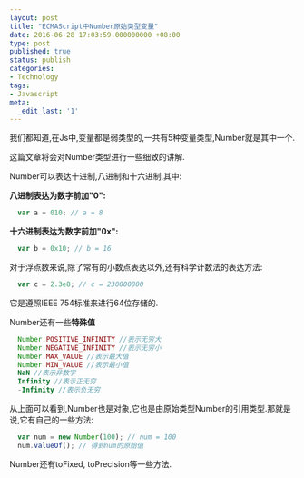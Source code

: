 ```yaml
---
layout: post
title: "ECMAScript中Number原始类型变量"
date: 2016-06-28 17:03:59.000000000 +08:00
type: post
published: true
status: publish
categories:
- Technology
tags:
- Javascript
meta:
  _edit_last: '1'
---
```

我们都知道,在Js中,变量都是弱类型的,一共有5种变量类型,Number就是其中一个.

这篇文章将会对Number类型进行一些细致的讲解.

Number可以表达十进制,八进制和十六进制,其中:

**八进制表达为数字前加"0":**

```javascript
  var a = 010; // a = 8
```

**十六进制表达为数字前加"0x":**

```javascript
  var b = 0x10; // b = 16
```

<!--more-->

对于浮点数来说,除了常有的小数点表达以外,还有科学计数法的表达方法:

```javascript
  var c = 2.3e8; // c = 230000000
```

它是遵照IEEE 754标准来进行64位存储的.

Number还有一些**特殊值**

```javascript
  Number.POSITIVE_INFINITY //表示无穷大
  Number.NEGATIVE_INFINITY //表示无穷小
  Number.MAX_VALUE //表示最大值
  Number.MIN_VALUE //表示最小值
  NaN //表示非数字
  Infinity //表示正无穷
  -Infinity //表示负无穷
```

从上面可以看到,Number也是对象,它也是由原始类型Number的引用类型.那就是说,它有自己的一些方法:

```javascript
  var num = new Number(100); // num = 100
  num.valueOf(); // 得到num的原始值
```

Number还有toFixed, toPrecision等一些方法.
